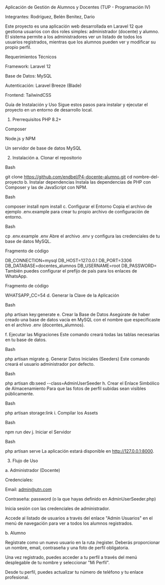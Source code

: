 Aplicación de Gestión de Alumnos y Docentes (TUP - Programación IV)

Integrantes:
Rodríguez, Belén
Benitez, Dario

Este proyecto es una aplicación web desarrollada en Laravel 12 que gestiona usuarios con dos roles simples: administrador (docente) y alumno. El sistema permite a los administradores ver un listado de todos los usuarios registrados, mientras que los alumnos pueden ver y modificar su propio perfil.


Requerimientos Técnicos

Framework: Laravel 12 


Base de Datos: MySQL 


Autenticación: Laravel Breeze (Blade) 


Frontend: TailwindCSS 

Guía de Instalación y Uso
Sigue estos pasos para instalar y ejecutar el proyecto en un entorno de desarrollo local.

1. Prerrequisitos
PHP 8.2+

Composer

Node.js y NPM

Un servidor de base de datos MySQL

2. Instalación
a. Clonar el repositorio

Bash

git clone https://github.com/endbel/P4-docente-alumno.git
cd nombre-del-proyecto
b. Instalar dependencias
Instala las dependencias de PHP con Composer y las de JavaScript con NPM.

Bash

composer install
npm install
c. Configurar el Entorno
Copia el archivo de ejemplo .env.example para crear tu propio archivo de configuración de entorno.

Bash

cp .env.example .env
Abre el archivo .env y configura las credenciales de tu base de datos MySQL.

Fragmento de código

DB_CONNECTION=mysql
DB_HOST=127.0.0.1
DB_PORT=3306
DB_DATABASE=docentes_alumnos
DB_USERNAME=root
DB_PASSWORD=
También puedes configurar el prefijo de país para los enlaces de WhatsApp.

Fragmento de código

WHATSAPP_CC=54
d. Generar la Clave de la Aplicación

Bash

php artisan key:generate
e. Crear la Base de Datos
Asegúrate de haber creado una base de datos vacía en MySQL con el nombre que especificaste en el archivo .env (docentes_alumnos).

f. Ejecutar las Migraciones
Este comando creará todas las tablas necesarias en tu base de datos.

Bash

php artisan migrate
g. Generar Datos Iniciales (Seeders)
Este comando creará el usuario administrador por defecto.


Bash

php artisan db:seed --class=AdminUserSeeder
h. Crear el Enlace Simbólico de Almacenamiento
Para que las fotos de perfil subidas sean visibles públicamente.

Bash

php artisan storage:link
i. Compilar los Assets

Bash

npm run dev
j. Iniciar el Servidor

Bash

php artisan serve
La aplicación estará disponible en http://127.0.0.1:8000.

3. Flujo de Uso 

a. Administrador (Docente)



Credenciales:

Email: admin@utn.com

Contraseña: password (o la que hayas definido en AdminUserSeeder.php)

Inicia sesión con las credenciales de administrador.

Accede al listado de usuarios a través del enlace "Admin Usuarios" en el menú de navegación para ver a todos los alumnos registrados.

b. Alumno

Regístrate como un nuevo usuario en la ruta /register. Deberás proporcionar un nombre, email, contraseña y una foto de perfil obligatoria.


Una vez registrado, puedes acceder a tu perfil a través del menú desplegable de tu nombre y seleccionar "Mi Perfil".

Desde tu perfil, puedes actualizar tu número de teléfono y tu enlace profesional.